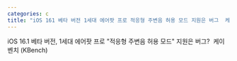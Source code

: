 ```yaml
---
categories: c
title: "iOS 161 베타 버전 1세대 에어팟 프로 적응형 주변음 허용 모드 지원은 버그  케이벤치 KBench"
---
```

iOS 16.1 베타 버전, 1세대 에어팟 프로 "적응형 주변음 허용 모드" 지원은 버그?&nbsp;&nbsp;케이벤치 (KBench)